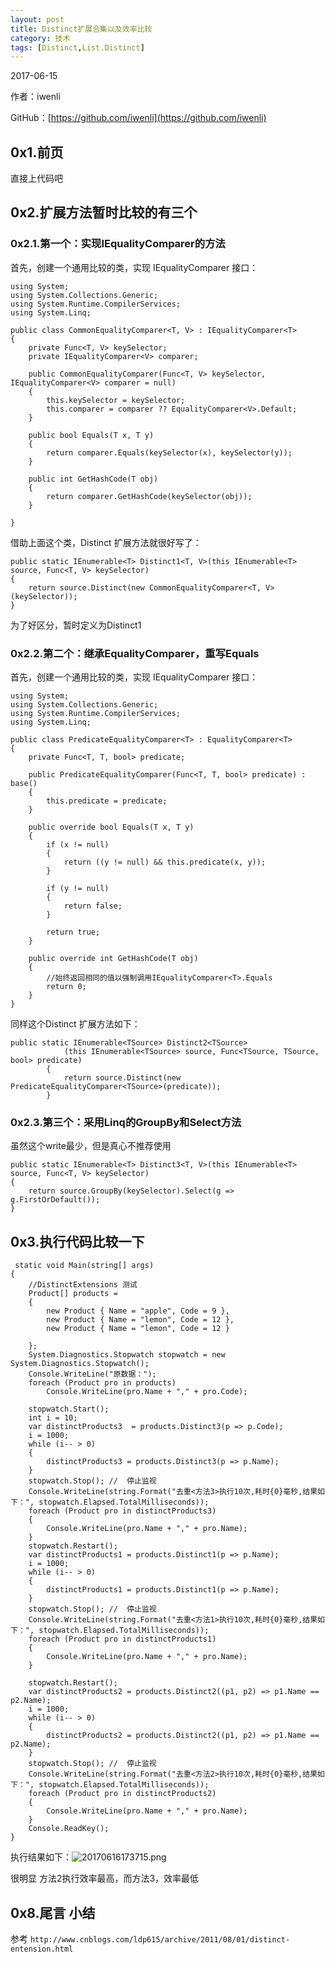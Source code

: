 ```yaml
---
layout: post
title: Distinct扩展合集以及效率比较
category: 技术
tags: [Distinct,List.Distinct]
---
```


2017-06-15

作者：iwenli

GitHub：[https://github.com/iwenli](https://github.com/iwenli)

## 0x1.前页

直接上代码吧

## 0x2.扩展方法暂时比较的有三个

### 0x2.1.第一个：实现IEqualityComparer的方法

首先，创建一个通用比较的类，实现 IEqualityComparer<T> 接口：
```
using System;
using System.Collections.Generic;
using System.Runtime.CompilerServices;
using System.Linq;

public class CommonEqualityComparer<T, V> : IEqualityComparer<T>
{
    private Func<T, V> keySelector;
    private IEqualityComparer<V> comparer;

    public CommonEqualityComparer(Func<T, V> keySelector, IEqualityComparer<V> comparer = null)
    {
        this.keySelector = keySelector;
        this.comparer = comparer ?? EqualityComparer<V>.Default;
    }

    public bool Equals(T x, T y)
    {
        return comparer.Equals(keySelector(x), keySelector(y));
    }

    public int GetHashCode(T obj)
    {
        return comparer.GetHashCode(keySelector(obj));
    }

}
```
借助上面这个类，Distinct 扩展方法就很好写了：
```
public static IEnumerable<T> Distinct1<T, V>(this IEnumerable<T> source, Func<T, V> keySelector)
{
    return source.Distinct(new CommonEqualityComparer<T, V>(keySelector));
}
```
为了好区分，暂时定义为Distinct1

### 0x2.2.第二个：继承EqualityComparer，重写Equals

首先，创建一个通用比较的类，实现 IEqualityComparer<T> 接口：
```
using System;
using System.Collections.Generic;
using System.Runtime.CompilerServices;
using System.Linq;

public class PredicateEqualityComparer<T> : EqualityComparer<T>
{
    private Func<T, T, bool> predicate;

    public PredicateEqualityComparer(Func<T, T, bool> predicate) : base()
    {
        this.predicate = predicate;
    }

    public override bool Equals(T x, T y)
    {
        if (x != null)
        {
            return ((y != null) && this.predicate(x, y));
        }

        if (y != null)
        {
            return false;
        }

        return true;
    }

    public override int GetHashCode(T obj)
    {
        //始终返回相同的值以强制调用IEqualityComparer<T>.Equals
        return 0;
    }
}
```
同样这个Distinct 扩展方法如下：
```
public static IEnumerable<TSource> Distinct2<TSource>
            (this IEnumerable<TSource> source, Func<TSource, TSource, bool> predicate)
        {
            return source.Distinct(new PredicateEqualityComparer<TSource>(predicate));
        }
```

### 0x2.3.第三个：采用Linq的GroupBy和Select方法

虽然这个write最少，但是真心不推荐使用
```
public static IEnumerable<T> Distinct3<T, V>(this IEnumerable<T> source, Func<T, V> keySelector)
{
    return source.GroupBy(keySelector).Select(g => g.FirstOrDefault());
}
```

## 0x3.执行代码比较一下
```
 static void Main(string[] args)
{
    //DistinctExtensions 测试
    Product[] products =
    {
        new Product { Name = "apple", Code = 9 },
        new Product { Name = "lemon", Code = 12 },
        new Product { Name = "lemon", Code = 12 }

    };
    System.Diagnostics.Stopwatch stopwatch = new System.Diagnostics.Stopwatch();
    Console.WriteLine("原数据：");
    foreach (Product pro in products)
        Console.WriteLine(pro.Name + "," + pro.Code);

    stopwatch.Start();
    int i = 10;
    var distinctProducts3  = products.Distinct3(p => p.Code);
    i = 1000;
    while (i-- > 0)
    {
        distinctProducts3 = products.Distinct3(p => p.Name);
    }
    stopwatch.Stop(); //  停止监视
    Console.WriteLine(string.Format("去重<方法3>执行10次,耗时{0}毫秒,结果如下：", stopwatch.Elapsed.TotalMilliseconds));
    foreach (Product pro in distinctProducts3)
    {
        Console.WriteLine(pro.Name + "," + pro.Name);
    }
    stopwatch.Restart();
    var distinctProducts1 = products.Distinct1(p => p.Name);
    i = 1000;
    while (i-- > 0)
    {
        distinctProducts1 = products.Distinct1(p => p.Name);
    }
    stopwatch.Stop(); //  停止监视
    Console.WriteLine(string.Format("去重<方法1>执行10次,耗时{0}毫秒,结果如下：", stopwatch.Elapsed.TotalMilliseconds));
    foreach (Product pro in distinctProducts1)
    {
        Console.WriteLine(pro.Name + "," + pro.Name);
    }

    stopwatch.Restart();
    var distinctProducts2 = products.Distinct2((p1, p2) => p1.Name == p2.Name);
    i = 1000;
    while (i-- > 0)
    {
        distinctProducts2 = products.Distinct2((p1, p2) => p1.Name == p2.Name);
    }
    stopwatch.Stop(); //  停止监视
    Console.WriteLine(string.Format("去重<方法2>执行10次,耗时{0}毫秒,结果如下：", stopwatch.Elapsed.TotalMilliseconds));
    foreach (Product pro in distinctProducts2)
    {
        Console.WriteLine(pro.Name + "," + pro.Name);
    }
    Console.ReadKey();
}
```

执行结果如下：![20170616173715.png][1]

很明显 方法2执行效率最高，而方法3，效率最低

<!--more-->

## 0x8.尾言 小结
参考 `http://www.cnblogs.com/ldp615/archive/2011/08/01/distinct-entension.html`


[1]: http://ojavxbj6k.bkt.clouddn.com/20170616173715.png?e=1497609583&token=zIpJj4CyNKlx8QjUhOTQzviP-bjQCBjB4ok2qqKA:mDTZ4xs_yGBkxRkL8sDQOMYt7lU